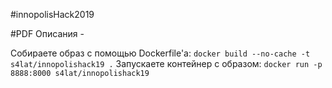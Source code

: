 #innopolisHack2019

#PDF Описания - 

Собираете образ с помощью Dockerfile'а:
```docker build --no-cache -t s4lat/innopolishack19 .```
Запускаете контейнер с образом:
```docker run -p 8888:8000 s4lat/innopolishack19```

